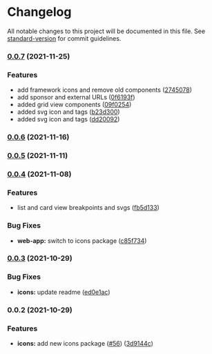# Changelog

All notable changes to this project will be documented in this file. See [standard-version](https://github.com/conventional-changelog/standard-version) for commit guidelines.

### [0.0.7](https://github.com/carbon-design-system/carbon-platform/compare/@carbon-platform/icons@0.0.6...@carbon-platform/icons@0.0.7) (2021-11-25)


### Features

* add framework icons and remove old components ([2745078](https://github.com/carbon-design-system/carbon-platform/commit/274507836515b928b3736c7994e7e4cee39488f8))
* add sponsor and external URLs ([0f6193f](https://github.com/carbon-design-system/carbon-platform/commit/0f6193f890c1699486e9dcb8ba8ef75d8d1221bf))
* added grid view components ([09f0254](https://github.com/carbon-design-system/carbon-platform/commit/09f025426002fd516cf17505bc775cb73449868e))
* added svg icon and tags ([b23d300](https://github.com/carbon-design-system/carbon-platform/commit/b23d30060a4ab48b7da46d59c114c3b8a1e6082e))
* added svg icon and tags ([dd20092](https://github.com/carbon-design-system/carbon-platform/commit/dd20092d03670df95cd418330dce485366652ee5))

### [0.0.6](https://github.com/carbon-design-system/carbon-platform/compare/@carbon-platform/icons@0.0.5...@carbon-platform/icons@0.0.6) (2021-11-16)

### [0.0.5](https://github.com/carbon-design-system/carbon-platform/compare/@carbon-platform/icons@0.0.4...@carbon-platform/icons@0.0.5) (2021-11-11)

### [0.0.4](https://github.com/carbon-design-system/carbon-platform/compare/@carbon-platform/icons@0.0.3...@carbon-platform/icons@0.0.4) (2021-11-08)


### Features

* list and card view breakpoints and svgs ([fb5d133](https://github.com/carbon-design-system/carbon-platform/commit/fb5d1335558a12712374c6a096e1684a649a6a25))


### Bug Fixes

* **web-app:** switch to icons package ([c85f734](https://github.com/carbon-design-system/carbon-platform/commit/c85f734dcfd2e0343aa8a83316c88eea885ea986))

### [0.0.3](https://github.com/carbon-design-system/carbon-platform/compare/@carbon-platform/icons@0.0.2...@carbon-platform/icons@0.0.3) (2021-10-29)


### Bug Fixes

* **icons:** update readme ([ed0e1ac](https://github.com/carbon-design-system/carbon-platform/commit/ed0e1ac3fc9c3f6d66db516576c4f8a8cb4ff3c2))

### 0.0.2 (2021-10-29)


### Features

* **icons:** add new icons package ([#56](https://github.com/carbon-design-system/carbon-platform/issues/56)) ([3d9144c](https://github.com/carbon-design-system/carbon-platform/commit/3d9144c019cff7f4271c6ab0e13cd6939c8f7847))
